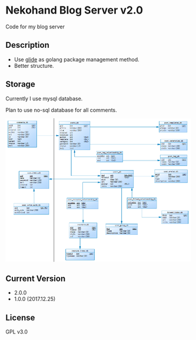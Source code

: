# Nekohand Blog Server v2.0

Code for my blog server

## Description

- Use [glide](https://github.com/Masterminds/glide) as golang package management method.
- Better structure.

## Storage

Currently I use mysql database.

Plan to use no-sql database for all comments.

![Storage](./concept/concept_20171113.png)

## Current Version

- 2.0.0
- 1.0.0 (2017.12.25)
    
## License

GPL v3.0